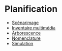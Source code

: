# Planification

<!-- generateSubNav -->
* [Scénarimage](/contenus/3_planification/30_scenarimage/)
* [Inventaire multimédia](/contenus/3_planification/31_inventaire_multimedia/)
* [Arborescence](/contenus/3_planification/32_arborescence/)
* [Nomenclature](/contenus/3_planification/33_nomenclature/)
* [Simulation ](/contenus/3_planification/50_simulation/)
<!-- generateSubNavEnd -->
